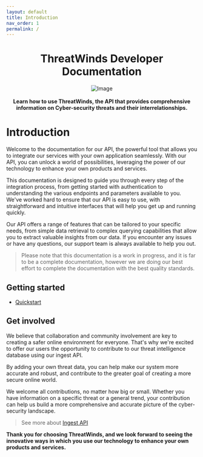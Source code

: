 ```yaml
---
layout: default
title: Introduction
nav_order: 1
permalink: /
---
```


<div style="text-align:center">
    <h1>ThreatWinds Developer Documentation</h1>
</div>

<div style="text-align:center">
    <img src="assets/images/logo.svg" alt="Image">
    <br>
    <br>
    <b>Learn how to use ThreatWinds, the API that provides comprehensive information on Cyber-security threats and their interrelationships.</b>
</div>

# Introduction

Welcome to the documentation for our API, the powerful tool that allows you to integrate our services with your own application seamlessly. With our API, you can unlock a world of possibilities, leveraging the power of our technology to enhance your own products and services.

This documentation is designed to guide you through every step of the integration process, from getting started with authentication to understanding the various endpoints and parameters available to you. We've worked hard to ensure that our API is easy to use, with straightforward and intuitive interfaces that will help you get up and running quickly.

Our API offers a range of features that can be tailored to your specific needs, from simple data retrieval to complex querying capabilities that allow you to extract valuable insights from our data. If you encounter any issues or have any questions, our support team is always available to help you out.

> Please note that this documentation is a work in progress, and it is far to be a complete documentation, however we are doing our best effort to complete the documentation with the best quality standards.

## Getting started

* [Quickstart](/quickstart)

## Get involved

We believe that collaboration and community involvement are key to creating a safer online environment for everyone. That's why we're excited to offer our users the opportunity to contribute to our threat intelligence database using our ingest API.  

By adding your own threat data, you can help make our system more accurate and robust, and contribute to the greater goal of creating a more secure online world.

We welcome all contributions, no matter how big or small. Whether you have information on a specific threat or a general trend, your contribution can help us build a more comprehensive and accurate picture of the cyber-security landscape.

> See more about [Ingest API](/ingest)

**Thank you for choosing ThreatWinds, and we look forward to seeing the innovative ways in which you use our technology to enhance your own products and services.**
